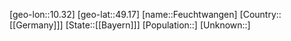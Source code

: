 ﻿---
location: [49.17,10.32]
type: City
tags:
- geo/City


SpocWebEntityId: 30158
isDeleted: false
confidential: public

---
[geo-lon::10.32]
[geo-lat::49.17]
[name::Feuchtwangen]
[Country::[[Germany]]]
[State::[[Bayern]]]
[Population::]
[Unknown::]


